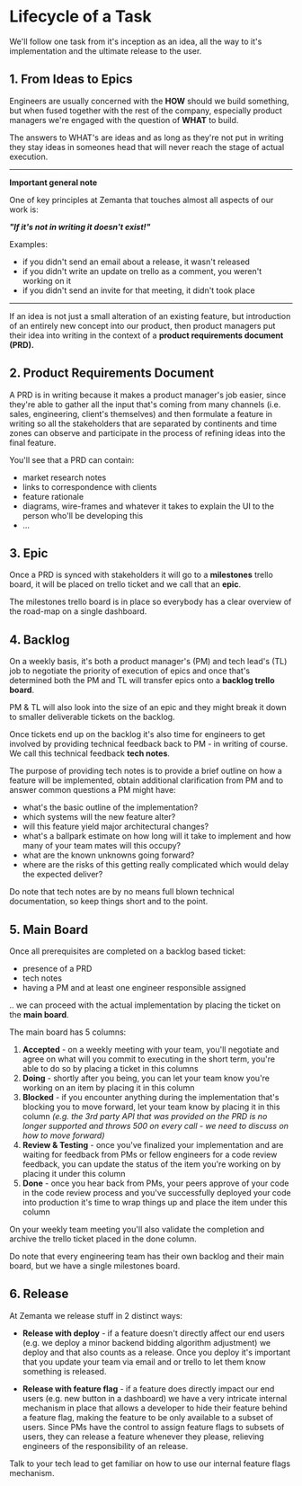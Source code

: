 # Lifecycle of a Task

We'll follow one task from it's inception as an idea, all the way to it's implementation and the ultimate release to the user.

## 1. From Ideas to Epics

Engineers are usually concerned with the **HOW** should we build something, but when fused together with the rest of the company, especially product managers we're engaged with the question of **WHAT** to build.

The answers to WHAT's are ideas and as long as they're not put in writing they stay ideas in someones head that will never reach the stage of actual execution.

----

**Important general note**

One of key principles at Zemanta that touches almost all aspects of our work is:

***"If it's not in writing it doesn't exist!"***

Examples:

* if you didn't send an email about a release, it wasn't released
* if you didn't write an update on trello as a comment, you weren't working on it
* if you didn't send an invite for that meeting, it didn't took place

----

If an idea is not just a small alteration of an existing feature, but introduction of an entirely new concept into our product, then product managers put their idea into writing in the context of a **product requirements document (PRD).**

## 2. Product Requirements Document

A PRD is in writing because it makes a product manager's job easier, since they're able to gather all the input that's coming from many channels (i.e. sales, engineering, client's themselves) and then formulate a feature in writing so all the stakeholders that are separated by continents and time zones can observe and participate in the process of refining ideas into the final feature.

You'll see that a PRD can contain:

* market research notes
* links to correspondence with clients
* feature rationale
* diagrams, wire-frames and whatever it takes to explain the UI to the person who'll be developing this
* ...

## 3. Epic

Once a PRD is synced with stakeholders it will go to a **milestones** trello board, it will be placed on trello ticket and we call that an **epic**.

The milestones trello board is in place so everybody has a clear overview of the road-map on a single dashboard.

## 4. Backlog

On a weekly basis, it's both a product manager's (PM) and tech lead's (TL) job to negotiate the priority of execution of epics and once that's determined both the PM and TL will transfer epics onto a **backlog trello board**.

PM & TL will also look into the size of an epic and they might break it down to smaller deliverable tickets on the backlog.

Once tickets end up on the backlog it's also time for engineers to get involved by providing technical feedback back to PM - in writing of course. We call this technical feedback **tech notes**.

The purpose of providing tech notes is to provide a brief outline on how a feature will be implemented, obtain additional clarification from PM and to answer common questions a PM might have:

* what's the basic outline of the implementation?
* which systems will the new feature alter?
* will this feature yield major architectural changes?
* what's a ballpark estimate on how long will it take to implement and how many of your team mates will this occupy?
* what are the known unknowns going forward?
* where are the risks of this getting really complicated which would delay the expected deliver?

Do note that tech notes are by no means full blown technical documentation, so keep things short and to the point.

## 5. Main Board

Once all prerequisites are completed on a backlog based ticket:

* presence of a PRD
* tech notes
* having a PM and at least one engineer responsible assigned

.. we can proceed with the actual implementation by placing the ticket on the **main board**.

The main board has 5 columns:

1. **Accepted** - on a weekly meeting with your team, you'll negotiate and agree on what will you commit to executing in the short term, you're able to do so by placing a ticket in this columns
2. **Doing** - shortly after you being, you can let your team know you're working on an item by placing it in this column
3. **Blocked** - if you encounter anything during the implementation that's blocking you to move forward, let your team know by placing it in this column *(e.g. the 3rd party API that was provided on the PRD is no longer supported and throws 500 on every call - we need to discuss on how to move forward)*
4. **Review & Testing** - once you've finalized your implementation and are waiting for feedback from PMs or fellow engineers for a code review feedback, you can update the status of the item you're working on by placing it under this column
5. **Done** - once you hear back from PMs, your peers approve of your code in the code review process and you've successfully deployed your code into production it's time to wrap things up and place the item under this column

On your weekly team meeting you'll also validate the completion and archive the trello ticket placed in the done column.

Do note that every engineering team has their own backlog and their main board, but we have a single milestones board.

## 6. Release

At Zemanta we release stuff in 2 distinct ways:

* **Release with deploy** - if a feature doesn't directly affect our end users (e.g. we deploy a minor backend bidding algorithm adjustment) we deploy and that also counts as a release. Once you deploy it's important that you update your team via email and or trello to let them know something is released.

* **Release with feature flag** - if a feature does directly impact our end users (e.g. new button in a dashboard) we have a very intricate internal mechanism in place that allows a developer to hide their feature behind a feature flag, making the feature to be only available to a subset of users. Since PMs have the control to assign feature flags to subsets of users, they can release a feature whenever they please, relieving engineers of the responsibility of an release.

Talk to your tech lead to get familiar on how to use our internal feature flags mechanism.
